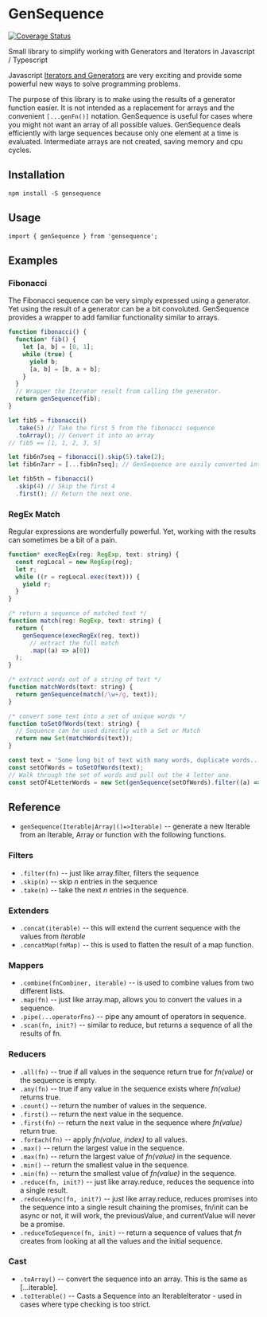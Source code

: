 # GenSequence

[![Coverage Status](https://coveralls.io/repos/github/streetsidesoftware/GenSequence/badge.svg?branch=main)](https://coveralls.io/github/streetsidesoftware/GenSequence?branch=main)

Small library to simplify working with Generators and Iterators in Javascript / Typescript

Javascript [Iterators and Generators](https://developer.mozilla.org/en/docs/Web/JavaScript/Guide/Iterators_and_Generators)
are very exciting and provide some powerful new ways to solve programming problems.

The purpose of this library is to make using the results of a generator function easier.
It is not intended as a replacement for arrays and the convenient `[...genFn()]` notation.
GenSequence is useful for cases where you might not want an array of all possible values.
GenSequence deals efficiently with large sequences because only one element at a time is evaluated.
Intermediate arrays are not created, saving memory and cpu cycles.

## Installation

```
npm install -S gensequence
```

## Usage

```
import { genSequence } from 'gensequence';
```

## Examples

### Fibonacci

The Fibonacci sequence can be very simply expressed using a generator. Yet using the result of a generator can be a bit convoluted.
GenSequence provides a wrapper to add familiar functionality similar to arrays.

```javascript
function fibonacci() {
  function* fib() {
    let [a, b] = [0, 1];
    while (true) {
      yield b;
      [a, b] = [b, a + b];
    }
  }
  // Wrapper the Iterator result from calling the generator.
  return genSequence(fib);
}

let fib5 = fibonacci()
  .take(5) // Take the first 5 from the fibonacci sequence
  .toArray(); // Convert it into an array
// fib5 == [1, 1, 2, 3, 5]

let fib6n7seq = fibonacci().skip(5).take(2);
let fib6n7arr = [...fib6n7seq]; // GenSequence are easily converted into arrays.

let fib5th = fibonacci()
  .skip(4) // Skip the first 4
  .first(); // Return the next one.
```

### RegEx Match

Regular expressions are wonderfully powerful. Yet, working with the results can sometimes be a bit of a pain.

```javascript
function* execRegEx(reg: RegExp, text: string) {
  const regLocal = new RegExp(reg);
  let r;
  while ((r = regLocal.exec(text))) {
    yield r;
  }
}

/* return a sequence of matched text */
function match(reg: RegExp, text: string) {
  return (
    genSequence(execRegEx(reg, text))
      // extract the full match
      .map((a) => a[0])
  );
}

/* extract words out of a string of text */
function matchWords(text: string) {
  return genSequence(match(/\w+/g, text));
}

/* convert some text into a set of unique words */
function toSetOfWords(text: string) {
  // Sequence can be used directly with a Set or Match
  return new Set(matchWords(text));
}

const text = 'Some long bit of text with many words, duplicate words...';
const setOfWords = toSetOfWords(text);
// Walk through the set of words and pull out the 4 letter one.
const setOf4LetterWords = new Set(genSequence(setOfWords).filter((a) => a.length === 4));
```

## Reference

- `genSequence(Iterable|Array|()=>Iterable)` -- generate a new Iterable from an Iterable, Array or function with the following functions.

### Filters

- `.filter(fn)` -- just like array.filter, filters the sequence
- `.skip(n)` -- skip _n_ entries in the sequence
- `.take(n)` -- take the next _n_ entries in the sequence.

### Extenders

- `.concat(iterable)` -- this will extend the current sequence with the values from _iterable_
- `.concatMap(fnMap)` -- this is used to flatten the result of a map function.

### Mappers

- `.combine(fnCombiner, iterable)` -- is used to combine values from two different lists.
- `.map(fn)` -- just like array.map, allows you to convert the values in a sequence.
- `.pipe(...operatorFns)` -- pipe any amount of operators in sequence.
- `.scan(fn, init?)` -- similar to reduce, but returns a sequence of all the results of fn.

### Reducers

- `.all(fn)` -- true if all values in the sequence return true for _fn(value)_ or the sequence is empty.
- `.any(fn)` -- true if any value in the sequence exists where _fn(value)_ returns true.
- `.count()` -- return the number of values in the sequence.
- `.first()` -- return the next value in the sequence.
- `.first(fn)` -- return the next value in the sequence where _fn(value)_ return true.
- `.forEach(fn)` -- apply _fn(value, index)_ to all values.
- `.max()` -- return the largest value in the sequence.
- `.max(fn)` -- return the largest value of _fn(value)_ in the sequence.
- `.min()` -- return the smallest value in the sequence.
- `.min(fn)` -- return the smallest value of _fn(value)_ in the sequence.
- `.reduce(fn, init?)` -- just like array.reduce, reduces the sequence into a single result.
- `.reduceAsync(fn, init?)` -- just like array.reduce, reduces promises into the sequence into a single result chaining the promises, fn/init can be async or not, it will work, the previousValue, and currentValue will never be a promise.
- `.reduceToSequence(fn, init)` -- return a sequence of values that _fn_ creates from looking at all the values and the initial sequence.

### Cast

- `.toArray()` -- convert the sequence into an array. This is the same as [...iterable].
- `.toIterable()` -- Casts a Sequence into an IterableIterator - used in cases where type checking is too strict.
